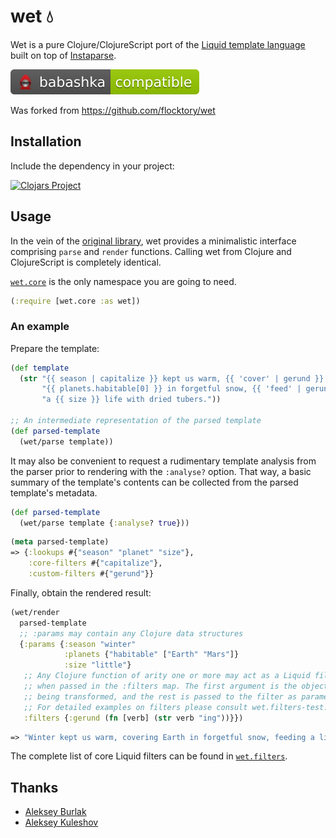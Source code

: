 # wet 💧

Wet is a pure Clojure/ClojureScript port of the [Liquid template language](https://shopify.github.io/liquid/)
built on top of [Instaparse](https://github.com/Engelberg/instaparse).

[![bb compatible](https://raw.githubusercontent.com/babashka/babashka/master/logo/badge.svg)](https://book.babashka.org#badges)

Was forked from https://github.com/flocktory/wet


## Installation

Include the dependency in your project:

[![Clojars Project](https://img.shields.io/clojars/v/dk.emcken/wet.svg)](https://clojars.org/dk.emcken/wet)


## Usage

In the vein of the [original library](https://github.com/Shopify/liquid),
wet provides a minimalistic interface comprising `parse` and `render` functions.
Calling wet from Clojure and ClojureScript is completely identical.

[`wet.core`](https://github.com/jacobemcken/wet/blob/master/src/wet/core.cljc)
is the only namespace you are going to need.

```clojure
(:require [wet.core :as wet])
```


### An example

Prepare the template:

```clojure
(def template
  (str "{{ season | capitalize }} kept us warm, {{ 'cover' | gerund }} "
       "{{ planets.habitable[0] }} in forgetful snow, {{ 'feed' | gerund }} "
       "a {{ size }} life with dried tubers."))

;; An intermediate representation of the parsed template
(def parsed-template
  (wet/parse template))
```

It may also be convenient to request a rudimentary template analysis
from the parser prior to rendering with the `:analyse?` option.
That way, a basic summary of the template's contents can be collected
from the parsed template's metadata.

```clojure
(def parsed-template
  (wet/parse template {:analyse? true}))
```

```clojure
(meta parsed-template)
=> {:lookups #{"season" "planet" "size"},
    :core-filters #{"capitalize"},
    :custom-filters #{"gerund"}}
```

Finally, obtain the rendered result:

```clojure
(wet/render
  parsed-template
  ;; :params may contain any Clojure data structures
  {:params {:season "winter"
            :planets {"habitable" ["Earth" "Mars"]}
            :size "little"}
   ;; Any Clojure function of arity one or more may act as a Liquid filter
   ;; when passed in the :filters map. The first argument is the object
   ;; being transformed, and the rest is passed to the filter as parameters.
   ;; For detailed examples on filters please consult wet.filters-test.
   :filters {:gerund (fn [verb] (str verb "ing"))}})
```

```clojure 
=> "Winter kept us warm, covering Earth in forgetful snow, feeding a little life with dried tubers."
```

The complete list of core Liquid filters can be found in
[`wet.filters`](https://github.com/jacobemcken/wet/blob/master/src/wet/filters.cljc).


## Thanks

- [Aleksey Burlak](https://github.com/leshaburlak)
- [Aleksey Kuleshov](https://github.com/superkonduktr)
